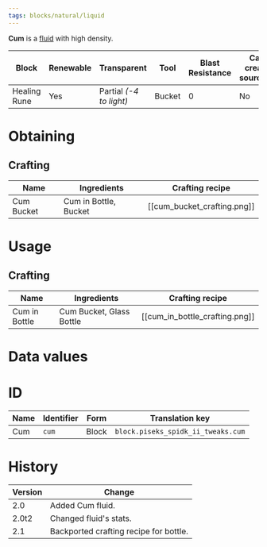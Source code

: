 ```yaml
---
tags: blocks/natural/liquid
---
```


**Cum** is a [fluid](https://minecraft.fandom.com/wiki/Fluid) with high density.

| Block        | Renewable | Transparent             | Tool   | Blast Resistance | Can create sources? | Flow distance | Flow Speed     | Creative Tab |
| ------------ | --------- | ----------------------- | ------ | ---------------- | ------------------- | ------------- | -------------- | ------------ |
| Healing Rune | Yes       | Partial _(-4 to light)_ | Bucket | 0                | No                  | 2 blocks      | 60 ticks/block | Brewing      |

# Obtaining
## Crafting

| Name       | Ingredients           | Crafting recipe                   |
| ---------- | --------------------- | --------------------------------- |
| Cum Bucket | Cum in Bottle, Bucket | [[cum_bucket_crafting.png]] |

# Usage
## Crafting

| Name          | Ingredients              | Crafting recipe                |
| ------------- | ------------------------ | ------------------------------ |
| Cum in Bottle | Cum Bucket, Glass Bottle | [[cum_in_bottle_crafting.png]] |

# Data values
# ID

| Name | Identifier | Form  | Translation key                    |
| ---- | ---------- | ----- | ---------------------------------- |
| Cum  | `cum`      | Block | `block.piseks_spidk_ii_tweaks.cum` | 

# History

| Version | Change                                 |
| ------- | -------------------------------------- |
| 2.0     | Added Cum fluid.                       |
| 2.0t2   | Changed fluid's stats.                 |
| 2.1     | Backported crafting recipe for bottle. | 
